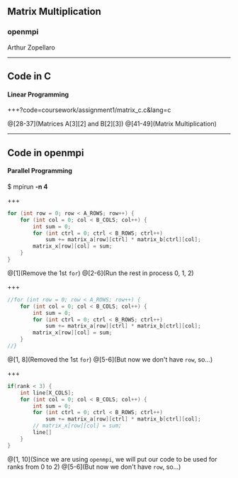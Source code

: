 ## Matrix  Multiplication
### openmpi

Arthur Zopellaro

---

## Code in C
#### Linear Programming
+++?code=coursework/assignment1/matrix_c.c&lang=c

@[28-37](Matrices A[3][2] and B[2][3])
@[41-49](Matrix Multiplication)

---

## Code in openmpi
#### Parallel Programming
$ mpirun **-n 4**

+++

```c
for (int row = 0; row < A_ROWS; row++) {
    for (int col = 0; col < B_COLS; col++) {
        int sum = 0;
        for (int ctrl = 0; ctrl < B_ROWS; ctrl++)
            sum += matrix_a[row][ctrl] * matrix_b[ctrl][col];
        matrix_x[row][col] = sum;
    }
}

```

@[1](Remove the 1st `for`)
@[2-6](Run the rest in process 0, 1, 2)

+++

```c
//for (int row = 0; row < A_ROWS; row++) {
    for (int col = 0; col < B_COLS; col++) {
        int sum = 0;
        for (int ctrl = 0; ctrl < B_ROWS; ctrl++)
            sum += matrix_a[row][ctrl] * matrix_b[ctrl][col];
        matrix_x[row][col] = sum;
    }
//}
```

@[1, 8](Removed the 1st `for`)
@[5-6](But now we don't have `row`, so...)

+++

```c
if(rank < 3) {
    int line[X_COLS];
    for (int col = 0; col < B_COLS; col++) {
        int sum = 0;
        for (int ctrl = 0; ctrl < B_ROWS; ctrl++)
            sum += matrix_a[row][ctrl] * matrix_b[ctrl][col];
        // matrix_x[row][col] = sum;
        line[]
    }
}
```

@[1, 10](Since we are using `openmpi`, we will put our code to be used for ranks from 0 to 2)
@[5-6](But now we don't have `row`, so...)
